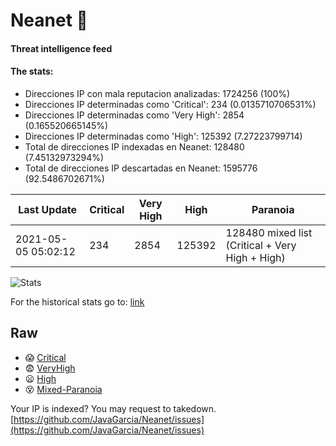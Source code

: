 # Neanet :hocho:
#### Threat intelligence feed
#### The stats:

- Direcciones IP con mala reputacion analizadas: 1724256 (100%)
- Direcciones IP determinadas como 'Critical':  234 (0.0135710706531%)
- Direcciones IP determinadas como 'Very High':  2854 (0.165520665145%)
- Direcciones IP determinadas como 'High':  125392 (7.27223799714)
- Total de direcciones IP indexadas en Neanet:  128480 (7.45132973294%)
- Total de direcciones IP descartadas en Neanet:  1595776 (92.5486702671%)

| Last Update | Critical | Very High | High | Paranoia |
| --- | --- | --- | --- | --- |
| 2021-05-05 05:02:12 | 234 | 2854 | 125392 | 128480 mixed list (Critical + Very High + High)|

![Stats](https://docs.google.com/spreadsheets/d/e/2PACX-1vSnaNMIXVabIpDJjufMlzH7poXnshF3mgd8Is1g9ytUEzVsP5my4Trn8f-xkoLLQ38xpL3HtmUexLo6/pubchart?oid=501124687&format=image)

For the historical stats go to: [link](/stats.csv)
## Raw
- :scream: [Critical](https://raw.githubusercontent.com/JavaGarcia/Neanet/master/blacklists/neanet_critical.txt)
- :fearful: [VeryHigh](https://raw.githubusercontent.com/JavaGarcia/Neanet/master/blacklists/neanet_veryHigh.txtt)
- :frowning: [High](https://raw.githubusercontent.com/JavaGarcia/Neanet/master/blacklists/neanet_high.txt)
- :dizzy_face: [Mixed-Paranoia](https://raw.githubusercontent.com/JavaGarcia/Neanet/master/blacklists/neanet_all.txt)


Your IP is indexed? You may request to takedown. [https://github.com/JavaGarcia/Neanet/issues](https://github.com/JavaGarcia/Neanet/issues)


























































































































































































































































































































































































































































































































































































































































































































































































































































































































































































































































































































































































































































































































































































































































































































































































































































































































































































































































































































































































































































































































































































































































































































































































































































































































































































































































































































































































































































































































































































































































































































































































































































































































































































































































































































































































































































































































































































































































































































































































































































































































































































































































































































































































































































































































































































































































































































































































































































































































































































































































































































































































































































































































































































































































































































































































































































































































































































































































































































































































































































































































































































































































































































